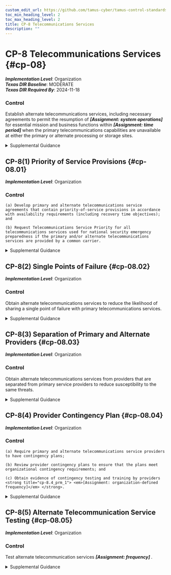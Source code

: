 ```yaml
---
custom_edit_url: https://github.com/tamus-cyber/tamus-control-standards/tree/main/content/tamus.edu/TAMUS_profile.xml
toc_min_heading_level: 2
toc_max_heading_level: 2
title: CP-8 Telecommunications Services
description: ""
---
```


# CP-8 Telecommunications Services {#cp-08}

_**Implementation Level**_: Organization\
_**Texas DIR Baseline**_: MODERATE\
_**Texas DIR Required By**_: 2024-11-18

### Control

Establish alternate telecommunications services, including necessary agreements to permit the resumption of <strong title="cp-08_odp.01"> <em>[Assignment: system operations]</em> </strong> for essential mission and business functions within <strong title="cp-08_odp.02"> <em>[Assignment: time period]</em> </strong> when the primary telecommunications capabilities are unavailable at either the primary or alternate processing or storage sites.


<details><summary>Supplemental Guidance</summary>Telecommunications services (for data and voice) for primary and alternate processing and storage sites are in scope for [CP-8](/catalog/cp/cp-08#cp-08) . Alternate telecommunications services reflect the continuity requirements in contingency plans to maintain essential mission and business functions despite the loss of primary telecommunications services. Organizations may specify different time periods for primary or alternate sites. Alternate telecommunications services include additional organizational or commercial ground-based circuits or lines, network-based approaches to telecommunications, or the use of satellites. Organizations consider factors such as availability, quality of service, and access when entering into alternate telecommunications agreements.</details>


## CP-8(1) Priority of Service Provisions {#cp-08.01}

_**Implementation Level**_: Organization

### Control



    (a) Develop primary and alternate telecommunications service agreements that contain priority-of-service provisions in accordance with availability requirements (including recovery time objectives); and

    (b) Request Telecommunications Service Priority for all telecommunications services used for national security emergency preparedness if the primary and/or alternate telecommunications services are provided by a common carrier.


<details><summary>Supplemental Guidance</summary>Organizations consider the potential mission or business impact in situations where telecommunications service providers are servicing other organizations with similar priority of service provisions. Telecommunications Service Priority (TSP) is a Federal Communications Commission (FCC) program that directs telecommunications service providers (e.g., wireline and wireless phone companies) to give preferential treatment to users enrolled in the program when they need to add new lines or have their lines restored following a disruption of service, regardless of the cause. The FCC sets the rules and policies for the TSP program, and the Department of Homeland Security manages the TSP program. The TSP program is always in effect and not contingent on a major disaster or attack taking place. Federal sponsorship is required to enroll in the TSP program.</details>


## CP-8(2) Single Points of Failure {#cp-08.02}

_**Implementation Level**_: Organization

### Control

Obtain alternate telecommunications services to reduce the likelihood of sharing a single point of failure with primary telecommunications services.


<details><summary>Supplemental Guidance</summary>In certain circumstances, telecommunications service providers or services may share the same physical lines, which increases the vulnerability of a single failure point. It is important to have provider transparency for the actual physical transmission capability for telecommunication services.</details>


## CP-8(3) Separation of Primary and Alternate Providers {#cp-08.03}

_**Implementation Level**_: Organization

### Control

Obtain alternate telecommunications services from providers that are separated from primary service providers to reduce susceptibility to the same threats.


<details><summary>Supplemental Guidance</summary>Threats that affect telecommunications services are defined in organizational assessments of risk and include natural disasters, structural failures, cyber or physical attacks, and errors of omission or commission. Organizations can reduce common susceptibilities by minimizing shared infrastructure among telecommunications service providers and achieving sufficient geographic separation between services. Organizations may consider using a single service provider in situations where the service provider can provide alternate telecommunications services that meet the separation needs addressed in the risk assessment.</details>


## CP-8(4) Provider Contingency Plan {#cp-08.04}

_**Implementation Level**_: Organization

### Control



    (a) Require primary and alternate telecommunications service providers to have contingency plans;

    (b) Review provider contingency plans to ensure that the plans meet organizational contingency requirements; and

    (c) Obtain evidence of contingency testing and training by providers <strong title="cp-8.4_prm_1"> <em>[Assignment: organization-defined frequency]</em> </strong>.


<details><summary>Supplemental Guidance</summary>Reviews of provider contingency plans consider the proprietary nature of such plans. In some situations, a summary of provider contingency plans may be sufficient evidence for organizations to satisfy the review requirement. Telecommunications service providers may also participate in ongoing disaster recovery exercises in coordination with the Department of Homeland Security and state and local governments. Organizations may use these types of activities to satisfy evidentiary requirements related to service provider contingency plan reviews, testing, and training.</details>


## CP-8(5) Alternate Telecommunication Service Testing {#cp-08.05}

_**Implementation Level**_: Organization

### Control

Test alternate telecommunication services <strong title="cp-08.05_odp"> <em>[Assignment: frequency]</em> </strong>.


<details><summary>Supplemental Guidance</summary>Alternate telecommunications services testing is arranged through contractual agreements with service providers. The testing may occur in parallel with normal operations to ensure that there is no degradation in organizational missions or functions.</details>
